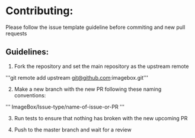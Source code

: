 
# Contributing:


Please follow the issue template guideline before commiting and new pull requests

## Guidelines:

1. Fork the repository and set the main repository as the upstream remote

'''git remote add upstream git@github.com:imagebox.git'''

2. Make a new branch with the new PR following these naming conventions:

'''
ImageBox/Issue-type/name-of-issue-or-PR
'''

3. Run tests to ensure that nothing has broken with the new upcoming PR

4. Push to the master branch and wait for a review

